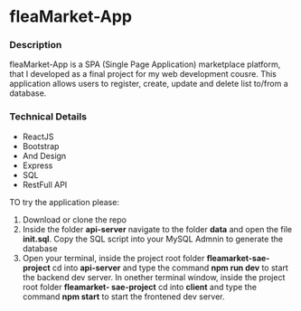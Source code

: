 # fleaMarket-App

### Description
fleaMarket-App is a SPA (Single Page Application) marketplace platform, that I developed as a final project for my web development cousre.
This application allows users to register, create, update and delete list to/from a database.

### Technical Details

* ReactJS
* Bootstrap
* And Design
* Express
* SQL
* RestFull API


TO try the application please:
1. Download or clone the repo
2. Inside the folder **api-server** navigate to the folder **data** and open the file **init.sql**. Copy the SQL script into      your MySQL Admnin to generate the database
3. Open your terminal, inside the project root folder **fleamarket-sae-project** cd into **api-server** and type the command      **npm run dev** to start the backend dev server. In onether terminal window, inside the project root folder **fleamarket-      sae-project** cd into **client** and type the command **npm start** to start the frontened dev server.  
